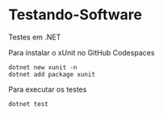 # Testando-Software
Testes em .NET

Para instalar o xUnit no GitHub Codespaces

```
dotnet new xunit -n 
dotnet add package xunit
```

Para executar os testes

```
dotnet test
```